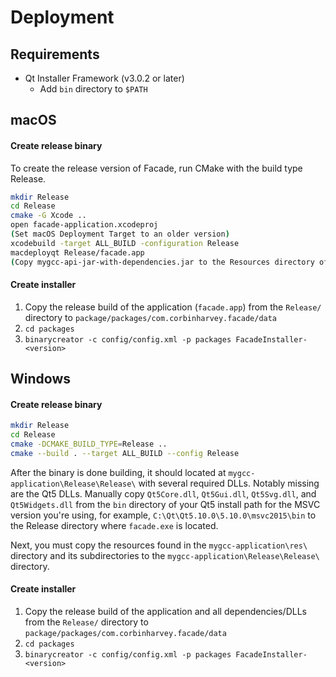 # Deployment

## Requirements
- Qt Installer Framework (v3.0.2 or later)
    - Add `bin` directory to `$PATH`

## macOS

#### Create release binary
To create the release version of Facade, run CMake with the build type Release.

```sh
mkdir Release
cd Release
cmake -G Xcode ..
open facade-application.xcodeproj
(Set macOS Deployment Target to an older version)
xcodebuild -target ALL_BUILD -configuration Release
macdeployqt Release/facade.app
(Copy mygcc-api-jar-with-dependencies.jar to the Resources directory of the bundle)
```

#### Create installer
1. Copy the release build of the application (`facade.app`) from the `Release/` directory to `package/packages/com.corbinharvey.facade/data`
1. `cd packages`
1. `binarycreator -c config/config.xml -p packages FacadeInstaller-<version>`

## Windows

#### Create release binary

```sh
mkdir Release
cd Release
cmake -DCMAKE_BUILD_TYPE=Release ..
cmake --build . --target ALL_BUILD --config Release
```

After the binary is done building, it should located at `mygcc-application\Release\Release\` with several required DLLs. Notably missing are the Qt5 DLLs. Manually copy `Qt5Core.dll`, `Qt5Gui.dll`, `Qt5Svg.dll`, and `Qt5Widgets.dll` from the `bin` directory of your Qt5 install path for the MSVC version you're using, for example, `C:\Qt\Qt5.10.0\5.10.0\msvc2015\bin` to the Release directory where `facade.exe` is located.

Next, you must copy the resources found in the `mygcc-application\res\` directory and its subdirectories to the `mygcc-application\Release\Release\` directory.

#### Create installer

1. Copy the release build of the application and all dependencies/DLLs from the `Release/` directory to `package/packages/com.corbinharvey.facade/data`
1. `cd packages`
1. `binarycreator -c config/config.xml -p packages FacadeInstaller-<version>`
